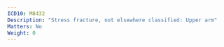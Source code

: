 ```yaml
---
ICD10: M8432
Description: "Stress fracture, not elsewhere classified: Upper arm"
Matters: No
Weight: 0
---
```

